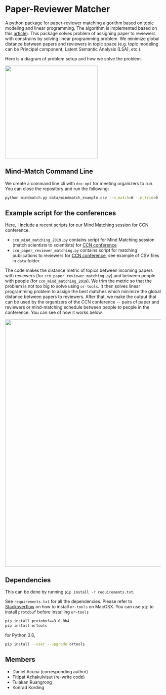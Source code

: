 # Paper-Reviewer Matcher

A python package for paper-reviewer matching algorithm based on topic modeling and linear programming. The algorithm is implemented based on this [article](http://www.cis.upenn.edu/~cjtaylor/PUBLICATIONS/pdfs/TaylorTR08.pdf)). This package solves problem of assigning paper to reviewers with constrains by solving linear programming problem. We minimize global distance between papers and reviewers in topic space (e.g. topic modeling can be Principal component, Latent Semantic Analysis (LSA), etc.).

Here is a diagram of problem setup and how we solve the problem.

<img src="figures/problem_setup.png" width="300">

## Mind-Match Command Line

We create a command line cli with `doc-opt` for meeting organizers to run. You can close the repository and run the following:

``` sh
python mindmatch.py data/mindmatch_example.csv --n_match=6 --n_trim=0
```

## Example script for the conferences

Here, I include a recent scripts for our Mind Matching session for CCN conference.

- `ccn_mind_matching_2019.py` contains script for Mind Matching session (match scientists to scientists) for [CCN conference](https://ccneuro.org/2018/)
- `ccn_paper_reviewer_matching.py` contains script for matching publications to reviewers for [CCN conference](https://ccneuro.org/2019/), see example of CSV files in `data` folder

The code makes the distance metric of topics between incoming papers with reviewers (for `ccn_paper_reviewer_matching.py`) and
between people with people (for `ccn_mind_matching_2019`). We trim the metric so that the problem is not too big to solve using `or-tools`.
It then solves linear programming problem to assign the best matches which minimize the global distance between papers to reviewers.
After that, we make the output that can be used by the organizers of the CCN conference -- pairs of paper and reviewers or mind-matching
schedule between people to people in the conference.
You can see of how it works below.

<img src="figures/paper_reviewer_matching.png" width="800">

## Dependencies

This can be done by running `pip install -r requirements.txt`.

See `requirements.txt` for all the dependencies. Please refer to [Stackoverflow](http://stackoverflow.com/questions/26593497/cant-install-or-tools-on-mac-10-10) on how to install `or-tools` on MacOSX. You can use `pip` to install `protobuf` before installing `or-tools`

```bash
pip install protobuf==3.0.0b4
pip install ortools
```

for Python 3.6,

```bash
pip install --user --upgrade ortools
```

## Members

- Daniel Acuna (corresponding author)
- Titipat Achakulvisut (re-write code)
- Tulakan Ruangrong
- Konrad Kording

